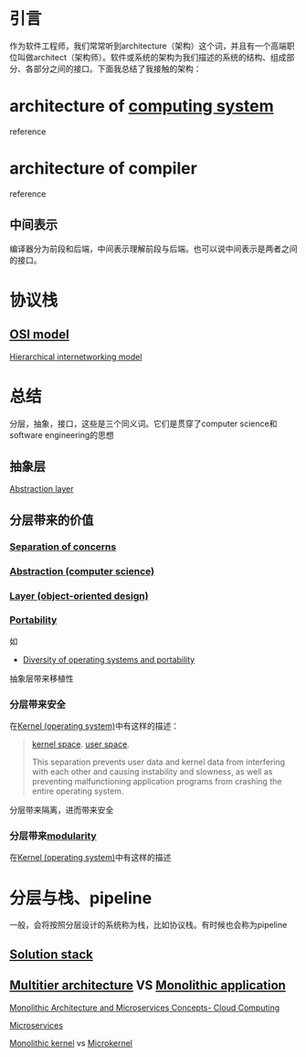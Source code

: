 # 引言

作为软件工程师，我们常常听到architecture（架构）这个词，并且有一个高端职位叫做architect（架构师）。软件或系统的架构为我们描述的系统的结构、组成部分、各部分之间的接口。下面我总结了我接触的架构：

# architecture of [computing system](https://en.wikipedia.org/wiki/Computing)

reference

# architecture of compiler

reference

## 中间表示
编译器分为前段和后端，中间表示理解前段与后端。也可以说中间表示是两者之间的接口。



# 协议栈
## [OSI model](https://en.wikipedia.org/wiki/OSI_model)



[Hierarchical internetworking model](https://en.wikipedia.org/wiki/Hierarchical_internetworking_model)



# 总结

分层，抽象，接口，这些是三个同义词。它们是贯穿了computer science和software engineering的思想

## 抽象层

[Abstraction layer](https://en.wikipedia.org/wiki/Abstraction_layer)







## 分层带来的价值

### [Separation of concerns](https://en.wikipedia.org/wiki/Separation_of_concerns)

### [Abstraction (computer science)](https://en.wikipedia.org/wiki/Abstraction_(computer_science))

### [Layer (object-oriented design)](https://en.wikipedia.org/wiki/Layer_(object-oriented_design))



### [Portability](https://en.wikipedia.org/wiki/Software_portability)

如

- [Diversity of operating systems and portability](https://en.wikipedia.org/wiki/Operating_system#Diversity_of_operating_systems_and_portability)

抽象层带来移植性

### 分层带来安全

在[Kernel (operating system)](https://en.wikipedia.org/wiki/Kernel_(operating_system))中有这样的描述：

> [kernel space](https://en.wikipedia.org/wiki/Kernel_space). [user space](https://en.wikipedia.org/wiki/User_space). 
>
> This separation prevents user data and kernel data from interfering with each other and causing instability and slowness, as well as preventing malfunctioning application programs from crashing the entire operating system.

分层带来隔离，进而带来安全

### 分层带来[modularity](https://en.wikipedia.org/wiki/Modular_programming)

在[Kernel (operating system)](https://en.wikipedia.org/wiki/Kernel_(operating_system))中有这样的描述



# 分层与栈、pipeline

一般，会将按照分层设计的系统称为栈，比如协议栈。有时候也会称为pipeline

## [Solution stack](https://en.wikipedia.org/wiki/Solution_stack)



## [Multitier architecture](https://en.wikipedia.org/wiki/Multitier_architecture) VS [Monolithic application](https://en.wikipedia.org/wiki/Monolithic_application)

 [Monolithic Architecture and Microservices Concepts- Cloud Computing](https://www.howtechyy.com/2019/07/monolithic-architecture-vs-microservices-concepts.html)



[Microservices](https://en.wikipedia.org/wiki/Microservices)



[Monolithic kernel](https://en.wikipedia.org/wiki/Monolithic_kernel) vs [Microkernel](https://en.wikipedia.org/wiki/Microkernel)